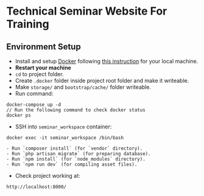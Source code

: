 # Technical Seminar Website For Training
## Environment Setup

- Install and setup [Docker](https://www.docker.com/) following [this instruction](https://gist.github.com/wataridori/5eed8c76cd6120b609d30d21f0785d45) for your local machine.
- **Restart your machine**
- `cd` to project folder.
- Create `.docker` folder inside project root folder and make it writeable.
- Make `storage/` and `bootstrap/cache/` folder writeable.
- Run command:
```
docker-compose up -d
// Run the following command to check docker status
docker ps
```
- SSH into `seminar_workspace` container:
```
docker exec -it seminar_workspace /bin/bash
```
    - Run `composer install` (for `vendor` directory).
    - Run `php artisan migrate` (for preparing database).
    - Run `npm install` (for `node_modules` directory).
    - Run `npm run dev` (for compiling asset files).
- Check project working at:

```
http://localhost:8000/
```
